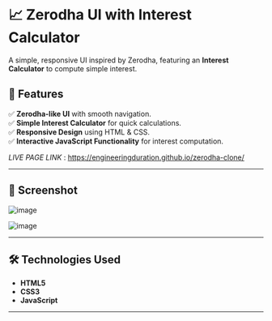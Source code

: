 # 📈 Zerodha UI with Interest Calculator  

A simple, responsive UI inspired by Zerodha, featuring an **Interest Calculator** to compute simple interest.  

## 🌟 Features  

✅ **Zerodha-like UI** with smooth navigation.  
✅ **Simple Interest Calculator** for quick calculations.  
✅ **Responsive Design** using HTML & CSS.  
✅ **Interactive JavaScript Functionality** for interest computation.  

*LIVE PAGE LINK* :  https://engineeringduration.github.io/zerodha-clone/

---

## 📸 Screenshot  

![image](https://github.com/user-attachments/assets/9f3228a2-b65b-4e2a-96fc-50ed58d95722)

![image](https://github.com/user-attachments/assets/bafbb1ed-17f6-4277-8907-a4b0651d72f0)


---

## 🛠 Technologies Used  

- **HTML5**  
- **CSS3**  
- **JavaScript**  

---
 


